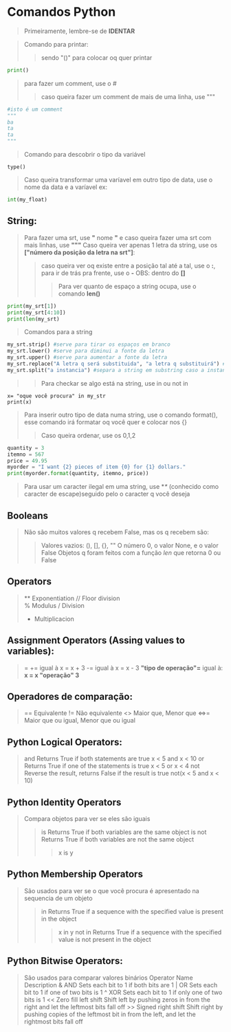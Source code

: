 # Comandos Python
>Primeiramente, lembre-se de **IDENTAR**

>Comando para printar:
>>sendo "()" para colocar oq quer printar
```py
print()
```
>para fazer um comment, use o #
>>caso queira fazer um comment de mais de uma linha, use """
```py
#isto é um comment
"""
ba
ta
ta
"""
```
>Comando para descobrir o tipo da variável
```
type()
```
>Caso queira transformar uma varíavel em outro tipo de data, use o nome da data e a varíavel ex:
```py
int(my_float)
```
## String:
>Para fazer uma srt, use **"** nome **"** e caso queira fazer uma srt com mais linhas, use **"""**
>Caso queira ver apenas 1 letra da string, use os **["número da posição da letra na srt"]**:
>>caso queira ver oq existe entre a posição tal até a tal, use o **:**, para ir de trás pra frente, use o **-** OBS: dentro do **[]**
>>>Para ver quanto de espaço a string ocupa, use o comando **len()**

```py
print(my_srt[1])
print(my_srt[4:10])
print(len(my_srt)
``` 
>Comandos para a string
```py
my_srt.strip() #serve para tirar os espaços em branco
my_srt.lower() #serve para diminui a fonte da letra
my_srt.upper() #serve para aumentar a fonte da letra
my_srt.replace("A letra q será substituida", "a letra q substituirá") #serve para substituir uma letra por outra (caractere)
my_srt.split("a instancia") #separa a string em substring caso a instancia seja cumprida
```
>>Para checkar se algo está na string, use in ou not in 
```
x= "oque você procura" in my_str
print(x)
```
>Para inserir outro tipo de data numa string, use o comando format(), esse comando irá formatar oq você quer e colocar nos {}
>>Caso queira ordenar, use os 0,1,2
```py
quantity = 3
itemno = 567
price = 49.95
myorder = "I want {2} pieces of item {0} for {1} dollars."
print(myorder.format(quantity, itemno, price))
```
>Para usar um caracter ilegal em uma string, use **\** (conhecido como caracter de escape)seguido pelo o caracter q você deseja 

## Booleans

>Não são muitos valores q recebem False, mas os q recebem são: 
>>Valores vazios: (), [], {}, ""
>>O número 0, o valor None, e o valor False
>>Objetos q foram feitos com a função _len_ que retorna 0 ou False

## Operators
>**	Exponentiation
>//	Floor division	
>%	Modulus
>/	Division
>* Multiplicacion 

## Assignment Operators (Assing values to variables):
>=
>+= igual à  x = x + 3
>-= igual à  x = x - 3
>**"tipo de operação"=** igual à: **x = x "operação" 3**

## Operadores de comparação:
>==   Equivalente
>!=   Não equivalente
><>   Maior que, Menor que
> <=>=  Maior que ou igual, Menor que ou igual

## Python Logical Operators: 
>and 	Returns True if both statements are true	x < 5 and  x < 10
>or	Returns True if one of the statements is true	x < 5 or x < 4
>not	Reverse the result, returns False if the result is true	  not(x < 5 and x < 10)

## Python Identity Operators
>Compara objetos para ver se eles são iguais
>>is 	Returns True if both variables are the same object
>>is not	Returns True if both variables are not the same object    
>>>x is y

## Python Membership Operators
>São usados para ver se o que você procura é apresentado na sequencia de um objeto
>>in 	Returns True if a sequence with the specified value is present in the object 
>>>x in y
>>not in  Returns True if a sequence with the specified value is not present in the object

## Python Bitwise Operators:
> São usados para comparar valores binários
Operator	Name	             Description
& 	         AND	             Sets each bit to 1 if both bits are 1
|	         OR	                 Sets each bit to 1 if one of two bits is 1
^	         XOR	             Sets each bit to 1 if only one of two bits is 1
<<	  Zero fill left shift     	 Shift left by pushing zeros in from the right and let the leftmost bits fall off
\>>	  Signed right shift	     Shift right by pushing copies of the leftmost bit in from the left, and let the rightmost bits fall off
